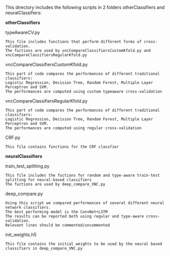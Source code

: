 This directory includes the following scripts in 2 folders otherClassifiers and neuralClassifiers:

<b>otherClassifiers</b>

typeAwareCV.py

    This file includes functions that perform different forms of cross-validation.
    The fuctions are used by vncCompareClassifiersCustomKfold.py and vncCompareClassifiersRegularKfold.py 
    
vncCompareClassifiersCustomKfold.py

    This part of code compares the performances of different traditional classifiers:
    Logistic Regression, Decision Tree, Random Forest, Multiple Layer Perceptron and SVM.
    The performances are computed using custom typeaware cross-validation

vncCompareClassifiersRegularKfold.py

    This part of code compares the performances of different traditional classifiers:
    Logistic Regression, Decision Tree, Random Forest, Multiple Layer Perceptron and SVM.
    The performances are computed using regular cross-validation

CRF.py

    This file contains functions for the CRF classfier
    
<b>neuralClassifiers</b>    

train_test_splitting.py

    This file includes the fuctions for random and type-aware train-test splitting for neural-based classifiers
    The fuctions are used by deep_compare_VNC.py

deep_compare.py

    Using this script we compared performances of several different neural network classifiers.
    The best performing model is the ConvNet+LSTM
    The results can be reported both using regular and type-aware cross-validation.
    Relevant lines should be commented/uncommented
    
init_weights.h5

    This file contains the initial weights to be used by the neural based classifiers in deep_compare_VNC.py
